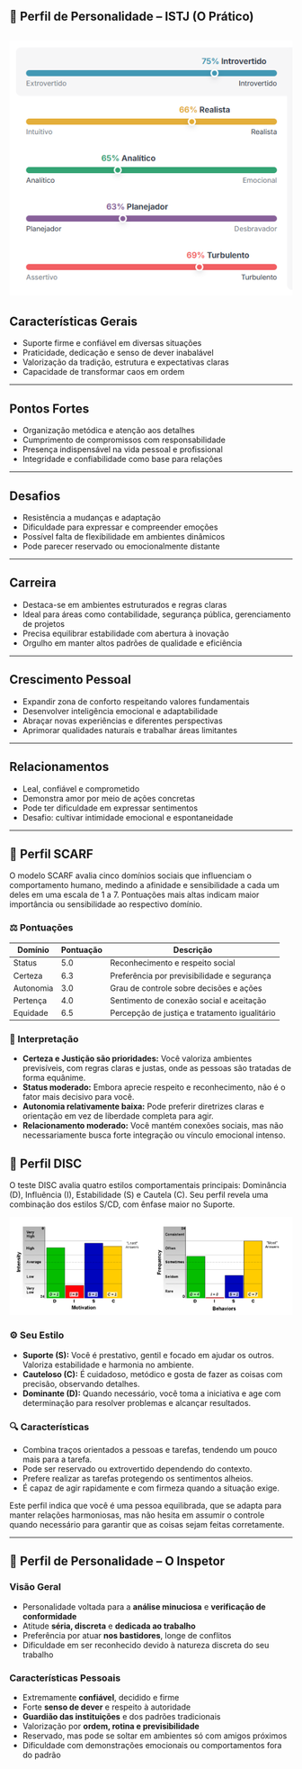 ## 🧠 Perfil de Personalidade – ISTJ (O Prático)
![alt text](image.png)
---

## Características Gerais

- Suporte firme e confiável em diversas situações  
- Praticidade, dedicação e senso de dever inabalável  
- Valorização da tradição, estrutura e expectativas claras  
- Capacidade de transformar caos em ordem  

---

## Pontos Fortes

- Organização metódica e atenção aos detalhes  
- Cumprimento de compromissos com responsabilidade  
- Presença indispensável na vida pessoal e profissional  
- Integridade e confiabilidade como base para relações  

---

## Desafios

- Resistência a mudanças e adaptação  
- Dificuldade para expressar e compreender emoções  
- Possível falta de flexibilidade em ambientes dinâmicos  
- Pode parecer reservado ou emocionalmente distante  

---

## Carreira

- Destaca-se em ambientes estruturados e regras claras  
- Ideal para áreas como contabilidade, segurança pública, gerenciamento de projetos  
- Precisa equilibrar estabilidade com abertura à inovação  
- Orgulho em manter altos padrões de qualidade e eficiência  

---

## Crescimento Pessoal

- Expandir zona de conforto respeitando valores fundamentais  
- Desenvolver inteligência emocional e adaptabilidade  
- Abraçar novas experiências e diferentes perspectivas  
- Aprimorar qualidades naturais e trabalhar áreas limitantes  

---

## Relacionamentos

- Leal, confiável e comprometido  
- Demonstra amor por meio de ações concretas  
- Pode ter dificuldade em expressar sentimentos  
- Desafio: cultivar intimidade emocional e espontaneidade  

---

## 🧩 Perfil SCARF

O modelo SCARF avalia cinco domínios sociais que influenciam o comportamento humano, medindo a afinidade e sensibilidade a cada um deles em uma escala de 1 a 7. Pontuações mais altas indicam maior importância ou sensibilidade ao respectivo domínio.

### ⚖️ Pontuações

| Domínio     | Pontuação | Descrição                          |
|-------------|-----------|----------------------------------|
| Status      | 5.0       | Reconhecimento e respeito social |
| Certeza     | 6.3       | Preferência por previsibilidade e segurança |
| Autonomia   | 3.0       | Grau de controle sobre decisões e ações |
| Pertença    | 4.0       | Sentimento de conexão social e aceitação |
| Equidade    | 6.5       | Percepção de justiça e tratamento igualitário |

### 🔎 Interpretação

- **Certeza e Justição são prioridades:** Você valoriza ambientes previsíveis, com regras claras e justas, onde as pessoas são tratadas de forma equânime.
- **Status moderado:** Embora aprecie respeito e reconhecimento, não é o fator mais decisivo para você.
- **Autonomia relativamente baixa:** Pode preferir diretrizes claras e orientação em vez de liberdade completa para agir.
- **Relacionamento moderado:** Você mantém conexões sociais, mas não necessariamente busca forte integração ou vínculo emocional intenso.

## 🧩 Perfil DISC

O teste DISC avalia quatro estilos comportamentais principais: Dominância (D), Influência (I), Estabilidade (S) e Cautela (C). Seu perfil revela uma combinação dos estilos S/CD, com ênfase maior no Suporte.

![alt text](image-1.png)

### ⚙️ Seu Estilo

- **Suporte (S):** Você é prestativo, gentil e focado em ajudar os outros. Valoriza estabilidade e harmonia no ambiente.
- **Cauteloso (C):** É cuidadoso, metódico e gosta de fazer as coisas com precisão, observando detalhes.
- **Dominante (D):** Quando necessário, você toma a iniciativa e age com determinação para resolver problemas e alcançar resultados.

### 🔍 Características

- Combina traços orientados a pessoas e tarefas, tendendo um pouco mais para a tarefa.
- Pode ser reservado ou extrovertido dependendo do contexto.
- Prefere realizar as tarefas protegendo os sentimentos alheios.
- É capaz de agir rapidamente e com firmeza quando a situação exige.

Este perfil indica que você é uma pessoa equilibrada, que se adapta para manter relações harmoniosas, mas não hesita em assumir o controle quando necessário para garantir que as coisas sejam feitas corretamente.

---
## 🧠 Perfil de Personalidade – O Inspetor


### Visão Geral

- Personalidade voltada para a **análise minuciosa** e **verificação de conformidade**
- Atitude **séria, discreta** e **dedicada ao trabalho**
- Preferência por atuar **nos bastidores**, longe de conflitos
- Dificuldade em ser reconhecido devido à natureza discreta do seu trabalho


### Características Pessoais

- Extremamente **confiável**, decidido e firme
- Forte **senso de dever** e respeito à autoridade
- **Guardião das instituições** e dos padrões tradicionais
- Valorização por **ordem, rotina e previsibilidade**
- Reservado, mas pode se soltar em ambientes só com amigos próximos
- Dificuldade com demonstrações emocionais ou comportamentos fora do padrão
